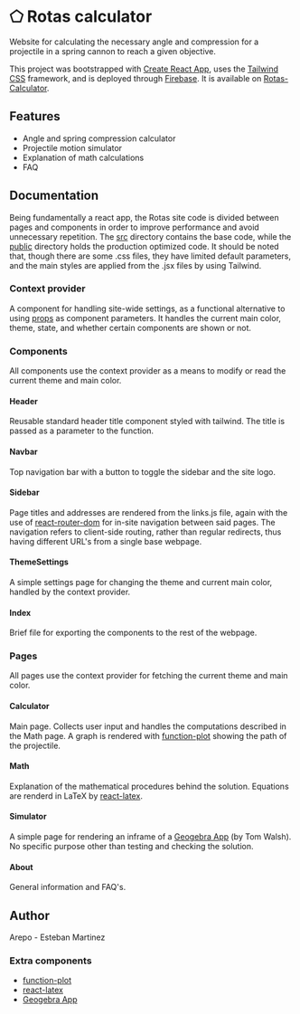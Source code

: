 # ⬠ Rotas calculator

Website for calculating the necessary angle and compression for a projectile in a spring cannon to reach a given objective.

This project was bootstrapped with [Create React App](https://github.com/facebook/create-react-app), uses the [Tailwind CSS](https://tailwindcss.com) framework, and is deployed through [Firebase](https://firebase.google.com).
It is available on [Rotas-Calculator](https://rotas-calculator.web.app).

## Features

- Angle and spring compression calculator
- Projectile motion simulator
- Explanation of math calculations
- FAQ

## Documentation

Being fundamentally a react app, the Rotas site code is divided between pages and components in order to improve performance and avoid unnecessary repetition. The [src](https://github.com/arepo90/calculator-app/tree/main/src) directory contains the base code, while the [public](https://github.com/arepo90/calculator-app/tree/main/public) directory holds the production optimized code. It should be noted that, though there are some .css files, they have limited default parameters, and the main styles are applied from the .jsx files by using Tailwind.

### Context provider

A component for handling site-wide settings, as a functional alternative to using [props](https://reactjs.org/docs/components-and-props.html) as component parameters. It handles the current main color, theme, state, and whether certain components are shown or not.

### Components

All components use the context provider as a means to modify or read the current theme and main color. 

#### Header

Reusable standard header title component styled with tailwind. The title is passed as a parameter to the function.

#### Navbar

Top navigation bar with a button to toggle the sidebar and the site logo.

#### Sidebar

Page titles and addresses are rendered from the links.js file, again with the use of [react-router-dom](https://reactrouter.com/en/main) for in-site navigation between said pages. The navigation refers to client-side routing, rather than regular redirects, thus having different URL's from a single base webpage.

#### ThemeSettings

A simple settings page for changing the theme and current main color, handled by the context provider.

#### Index

Brief file for exporting the components to the rest of the webpage.

### Pages

All pages use the context provider for fetching the current theme and main color.

#### Calculator

Main page. Collects user input and handles the computations described in the Math page. A graph is rendered with [function-plot](https://github.com/mauriciopoppe/function-plot) showing the path of the projectile.

#### Math

Explanation of the mathematical procedures behind the solution. Equations are renderd in LaTeX by [react-latex](https://github.com/zzish/react-latex).

#### Simulator

A simple page for rendering an inframe of a [Geogebra App](https://www.geogebra.org/m/BXBMnZPS) (by Tom Walsh). No specific purpose other than testing and checking the solution.

#### About

General information and FAQ's.

## Author

Arepo - Esteban Martinez

### Extra components

- [function-plot](https://github.com/mauriciopoppe/function-plot)
- [react-latex](https://github.com/zzish/react-latex)
- [Geogebra App](https://www.geogebra.org/m/BXBMnZPS)
